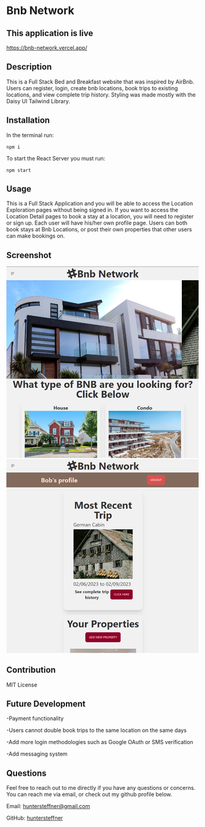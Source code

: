 # Bnb Network

## This application is live

https://bnb-network.vercel.app/

## Description

This is a Full Stack Bed and Breakfast website that was inspired by AirBnb. Users can register, login, create bnb locations, book trips to existing locations, and view complete trip history. Styling was made mostly with the Daisy UI Tailwind Library.

## Installation

In the terminal run:

```
npm i
```
To start the React Server you must run:
```
npm start
```

## Usage
This is a Full Stack Application and you will be able to access the Location Exploration pages without being signed in. If you want to access the Location Detail pages to book a stay at a location, you will need to register or sign up. Each user will have his/her own profile page. Users can both book stays at Bnb Locations, or post their own properties that other users can make bookings on.


## Screenshot

![Alt text](./public/readme1.png "Homepage")
![Alt text](./public/readme2.png "Profile")

## Contribution

MIT License

## Future Development
-Payment functionality

-Users cannot double book trips to the same location on the same days

-Add more login methodologies such as Google OAuth or SMS verification

-Add messaging system

## Questions

Feel free to reach out to me directly if you have any questions or concerns. You can reach me via email, or check out my github profile below.

Email: huntersteffner@gmail.com

GitHub: [huntersteffner](https://github.com/huntersteffner/)
